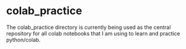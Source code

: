 # colab_practice

The colab_practice directory is currently being used as the central repository for all colab notebooks that I am using to learn and practice python/colab. 

